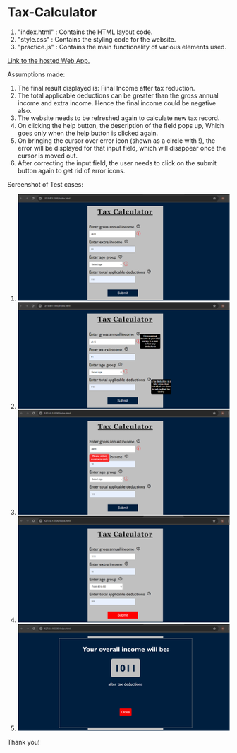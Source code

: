 # Tax-Calculator
1. "index.html" : Contains the HTML layout code.
2. "style.css" : Contains the styling code for the website.
3. "practice.js" : Contains the main functionality of various elements used.

[Link to the hosted Web App.](https://taxcalculator-akritigupta.netlify.app/)


Assumptions made:
1. The final result displayed is:
     Final Income after tax reduction.
2. The total applicable deductions can be greater than the gross annual income and extra income. Hence the final income could be negative also.
3. The website needs to be refreshed again to calculate new tax record.
4. On clicking the help button, the description of the field pops up, Which goes only when the help button is clicked again.
5. On bringing the cursor over error icon (shown as a circle with !), the error will be displayed for that input field, which will disappear once the cursor is moved out.
6. After correcting the input field, the user needs to click on the submit button again to get rid of error icons.

Screenshot of Test cases:
1. ![Screenshot 1](https://github.com/Akriti2510/Tax-Calculator-/blob/main/Screenshots/Screenshot%201.png?raw=true)
2. ![Screenshot 2](https://github.com/Akriti2510/Tax-Calculator-/blob/main/Screenshots/Screenshot%202.png?raw=true)
3. ![Screenshot 3](https://github.com/Akriti2510/Tax-Calculator-/blob/main/Screenshots/Screenshot%203.png?raw=true)
4. ![Screenshot 4](https://github.com/Akriti2510/Tax-Calculator-/blob/main/Screenshots/Screenshot%204.png?raw=true)
5. ![Screenshot 5](https://github.com/Akriti2510/Tax-Calculator-/blob/main/Screenshots/Screenshot%205.png?raw=true)


Thank you!
